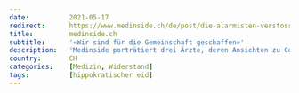 ```yaml
---
date:          2021-05-17
redirect:      https://www.medinside.ch/de/post/die-alarmisten-verstossen-gegen-den-hippokratischen-eid
title:         medinside.ch
subtitle:      '«Wir sind für die Gemeinschaft geschaffen»'
description:   'Medinside porträtiert drei Ärzte, deren Ansichten zu Corona von der gängigen Meinung abweichen. Den Auftakt in unserer Serie macht Manuel Melguizo Grahmann.'
country:       CH
categories:    [Medizin, Widerstand]
tags:          [hippokratischer eid]
---
```

